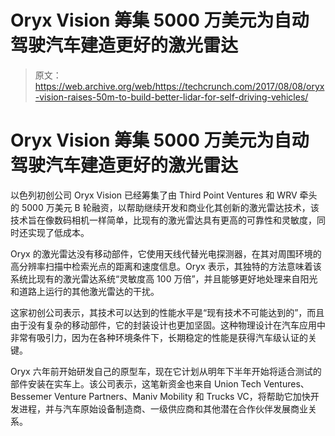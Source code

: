 # Oryx Vision 筹集 5000 万美元为自动驾驶汽车建造更好的激光雷达 

> 原文：<https://web.archive.org/web/https://techcrunch.com/2017/08/08/oryx-vision-raises-50m-to-build-better-lidar-for-self-driving-vehicles/>

# Oryx Vision 筹集 5000 万美元为自动驾驶汽车建造更好的激光雷达

以色列初创公司 Oryx Vision 已经筹集了由 Third Point Ventures 和 WRV 牵头的 5000 万美元 B 轮融资，以帮助继续开发和商业化其创新的激光雷达技术，该技术旨在像数码相机一样简单，比现有的激光雷达具有更高的可靠性和灵敏度，同时还实现了低成本。

Oryx 的激光雷达没有移动部件，它使用天线代替光电探测器，在其对周围环境的高分辨率扫描中检索光点的距离和速度信息。Oryx 表示，其独特的方法意味着该系统比现有的激光雷达系统“灵敏度高 100 万倍”，并且能够更好地处理来自阳光和道路上运行的其他激光雷达的干扰。

这家初创公司表示，其技术可以达到的性能水平是“现有技术不可能达到的”，而且由于没有复杂的移动部件，它的封装设计也更加坚固。这种物理设计在汽车应用中非常有吸引力，因为在各种环境条件下，长期稳定的性能是获得汽车级认证的关键。

Oryx 六年前开始研发自己的原型车，现在它计划从明年下半年开始将适合测试的部件安装在实车上。该公司表示，这笔新资金也来自 Union Tech Ventures、Bessemer Venture Partners、Maniv Mobility 和 Trucks VC，将帮助它加快开发进程，并与汽车原始设备制造商、一级供应商和其他潜在合作伙伴发展商业关系。